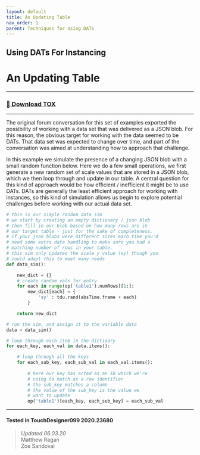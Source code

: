 ```yaml
---
layout: default
title: An Updating Table
nav_order: 1
parent: Techniques for Using DATs
---
```


## Using DATs For Instancing
# An Updating Table

----

### [:floppy_disk: Download TOX](https://github.com/mir-lab/touchdesigner-instancing-examples-code/raw/main/tox/003-using-dats/container_updating_table.tox)

----

The original forum conversation for this set of examples exported the possibility of working with a data set that was delivered as a JSON blob. For this reason, the obvious target for working with the data seemed to be DATs. That data set was expected to change over time, and part of the conversation was aimed at understanding how to approach that challenge.

In this example we simulate the presence of a changing JSON blob with a small random function below. Here we do a few small operations, we first generate a new random set of scale values that are stored in a JSON blob, which we then loop through and update in our table. A central question for this kind of approach would be how efficient / inefficient it might be to use DATs. DATs are generally the least efficient approach for working with instances, so this kind of simulation allows us begin to explore potential challenges before working with our actual data set. 

``` python
# this is our simple random data sim
# we start by creating an empty dictionary / json blob
# then fill in our blob based on how many rows are in 
# our target table - just for the sake of completeness.
# if your json blobs were different sizes each time you'd
# need some extra data handling to make sure you had a
# matching number of rows in your table.
# this sim only updates the scale y value (sy) though you
# could adapt this to meet many needs
def data_sim():

    new_dict = {}
    # create random vals for entry
    for each in range(op('table1').numRows)[1:]:
        new_dict[each] = {
            'sy' : tdu.rand(absTime.frame + each) 
        }

    return new_dict

# run the sim, and assign it to the variable data
data = data_sim()

# loop through each item in the dictioary 
for each_key, each_val in data.items():

    # loop through all the keys
    for each_sub_key, each_sub_val in each_val.items():
        
        # here our key has acted as an ID which we're
        # using to match as a row identifier
        # the sub_key matches a column
        # the value of the sub_key is the value we
        # want to update
        op('table1')[each_key, each_sub_key] = each_sub_val    
```

---

#### Tested in TouchDesigner099 2020.23680 
>*Updated 06.03.20*  
Matthew Ragan  
Zoe Sandoval  